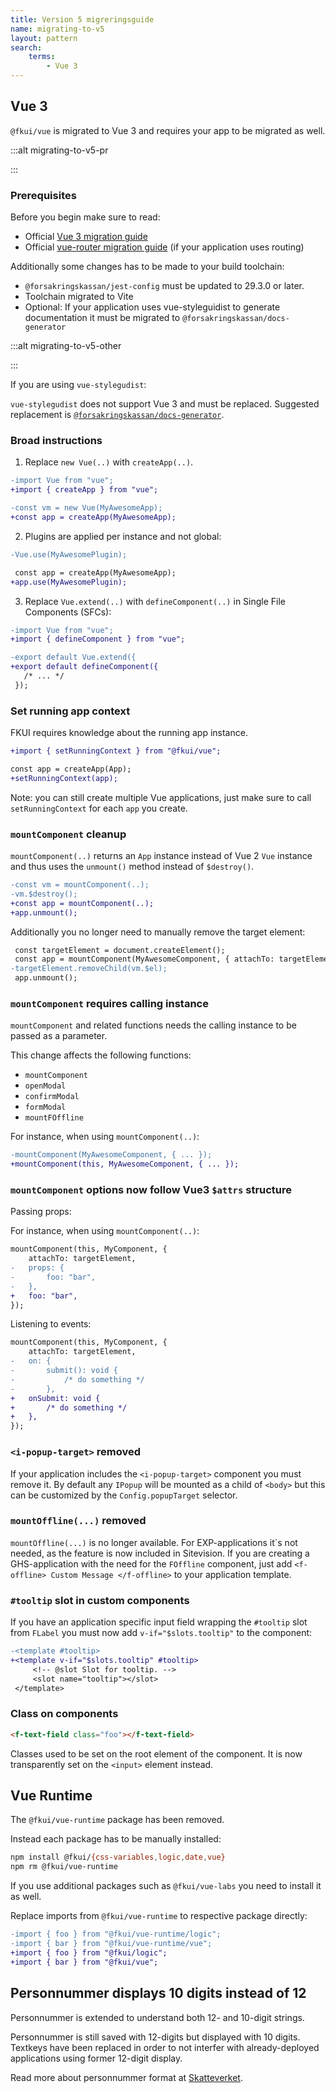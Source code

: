 ```yaml
---
title: Version 5 migreringsguide
name: migrating-to-v5
layout: pattern
search:
    terms:
        - Vue 3
---
```


## Vue 3

`@fkui/vue` is migrated to Vue 3 and requires your app to be migrated as well.

:::alt migrating-to-v5-pr

:::

### Prerequisites

Before you begin make sure to read:

- Official [Vue 3 migration guide][vue3-migration]
- Official [vue-router migration guide][vue-router-migration] (if your application uses routing)

[vue3-migration]: https://v3-migration.vuejs.org/
[vue-router-migration]: https://router.vuejs.org/guide/migration/

Additionally some changes has to be made to your build toolchain:

- `@forsakringskassan/jest-config` must be updated to 29.3.0 or later.
- Toolchain migrated to Vite
- Optional: If your application uses vue-styleguidist to generate documentation it must be migrated to `@forsakringskassan/docs-generator`

:::alt migrating-to-v5-other

:::

If you are using `vue-stylegudist`:

`vue-stylegudist` does not support Vue 3 and must be replaced.
Suggested replacement is [`@forsakringskassan/docs-generator`](https://github.com/Forsakringskassan/docs-generator).

### Broad instructions

1. Replace `new Vue(..)` with `createApp(..)`.

```diff
-import Vue from "vue";
+import { createApp } from "vue";

-const vm = new Vue(MyAwesomeApp);
+const app = createApp(MyAwesomeApp);
```

2. Plugins are applied per instance and not global:

```diff
-Vue.use(MyAwesomePlugin);

 const app = createApp(MyAwesomeApp);
+app.use(MyAwesomePlugin);
```

3. Replace `Vue.extend(..)` with `defineComponent(..)` in Single File Components (SFCs):

```diff
-import Vue from "vue";
+import { defineComponent } from "vue";

-export default Vue.extend({
+export default defineComponent({
   /* ... */
 });
```

### Set running app context

FKUI requires knowledge about the running app instance.

```diff
+import { setRunningContext } from "@fkui/vue";

const app = createApp(App);
+setRunningContext(app);
```

Note: you can still create multiple Vue applications, just make sure to call `setRunningContext` for each `app` you create.

### `mountComponent` cleanup

`mountComponent(..)` returns an `App` instance instead of Vue 2 `Vue` instance and thus uses the `unmount()` method instead of `$destroy()`.

```diff
-const vm = mountComponent(..);
-vm.$destroy();
+const app = mountComponent(..);
+app.unmount();
```

Additionally you no longer need to manually remove the target element:

```diff
 const targetElement = document.createElement();
 const app = mountComponent(MyAwesomeComponent, { attachTo: targetElement });
-targetElement.removeChild(vm.$el);
 app.unmount();
```

### `mountComponent` requires calling instance

`mountComponent` and related functions needs the calling instance to be passed as a parameter.

This change affects the following functions:

- `mountComponent`
- `openModal`
- `confirmModal`
- `formModal`
- `mountFOffline`

For instance, when using `mountComponent(..)`:

```diff
-mountComponent(MyAwesomeComponent, { ... });
+mountComponent(this, MyAwesomeComponent, { ... });
```

### `mountComponent` options now follow Vue3 `$attrs` structure

Passing props:

For instance, when using `mountComponent(..)`:

```diff
mountComponent(this, MyComponent, {
    attachTo: targetElement,
-   props: {
-       foo: "bar",
-   },
+   foo: "bar",
});
```

Listening to events:

```diff
mountComponent(this, MyComponent, {
    attachTo: targetElement,
-   on: {
-       submit(): void {
-           /* do something */
-       },
+   onSubmit: void {
+       /* do something */
+   },
});
```

### `<i-popup-target>` removed

If your application includes the `<i-popup-target>` component you must remove it.
By default any `IPopup` will be mounted as a child of `<body>` but this can be customized by the `Config.popupTarget` selector.

### `mountOffline(...)` removed

`mountOffline(...)` is no longer available. For EXP-applications it´s not needed, as the feature is now included in Sitevision.
If you are creating a GHS-application with the need for the `FOffline` component, just add `<f-offline> Custom Message </f-offline>` to your application template.

### `#tooltip` slot in custom components

If you have an application specific input field wrapping the `#tooltip` slot from `FLabel` you must now add `v-if="$slots.tooltip"` to the component:

```diff
-<template #tooltip>
+<template v-if="$slots.tooltip" #tooltip>
     <!-- @slot Slot for tooltip. -->
     <slot name="tooltip"></slot>
 </template>
```

### Class on components

```html static
<f-text-field class="foo"></f-text-field>
```

Classes used to be set on the root element of the component.
It is now transparently set on the `<input>` element instead.

## Vue Runtime

The `@fkui/vue-runtime` package has been removed.

Instead each package has to be manually installed:

```bash
npm install @fkui/{css-variables,logic,date,vue}
npm rm @fkui/vue-runtime
```

If you use additional packages such as `@fkui/vue-labs` you need to install it as well.

Replace imports from `@fkui/vue-runtime` to respective package directly:

```diff
-import { foo } from "@fkui/vue-runtime/logic";
-import { bar } from "@fkui/vue-runtime/vue";
+import { foo } from "@fkui/logic";
+import { bar } from "@fkui/vue";
```

## Personnummer displays 10 digits instead of 12

Personnummer is extended to understand both 12- and 10-digit strings.

Personnummer is still saved with 12-digits but displayed with 10 digits.
Textkeys have been replaced in order to not interfer with already-deployed applications
using former 12-digit display.

Read more about personnummer format at
[Skatteverket](https://www.skatteverket.se/privat/folkbokforing/personnummer.4.3810a01c150939e893f18c29.html).
